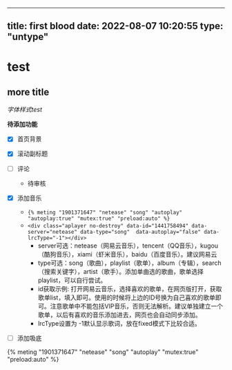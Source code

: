 
---
title: first blood
date: 2022-08-07 10:20:55
type: "untype"
---

# test

## more title

*字体样式test*


**待添加功能**

- [x] 首页背景
- [x] 滚动副标题
- [ ] 评论
    - 待审核
- [x] 添加音乐
  - `{% meting "1901371647" "netease" "song" "autoplay" "autoplay:true" "mutex:true" "preload:auto" %}`
  - `<div class="aplayer no-destroy" data-id="1441758494" data-server="netease" data-type="song"  data-autoplay="false" data-lrcType="-1"></div>`
    - server可选：netease（网易云音乐），tencent（QQ音乐），kugou（酷狗音乐），xiami（虾米音乐），baidu（百度音乐）。建议网易云
    - type可选：song（歌曲），playlist（歌单），album（专辑），search（搜索关键字），artist（歌手）。添加单曲选的歌曲，歌单选择playlist，可以自行尝试。
    - id获取示例: 打开网易云音乐，选择喜欢的歌单，在网页版打开，获取歌单list，填入即可。使用的时候将上边的ID号换为自己喜欢的歌单即可。注意歌单中不能包括VIP音乐，否则无法解析。建议单独建立一个歌单，以后有喜欢的音乐添加进去，网页也会自动同步添加。
    - lrcType设置为 -1默认显示歌词，放在fixed模式下比较合适。
- [ ] 添加吸底


{% meting "1901371647" "netease" "song" "autoplay" "mutex:true" "preload:auto" %}
<div class="aplayer no-destroy" data-id="1441758494" data-server="netease" data-type="song" data-autoplay="false" data-lrcType="-1"></div>

